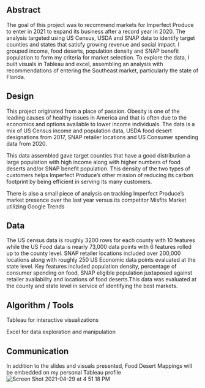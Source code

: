 
## Abstract

The goal of this project was to recommend markets for Imperfect Produce to enter in 2021 to expand its business after a record year in 2020.  The analysis targeted using US Census, USDA and SNAP data to identify target counties and states that satisfy growing revenue and social impact.  I grouped income, food deserts, population density and SNAP benefit population to form my criteria for market selection. To explore the data, I built visuals in Tableau and excel, assembling an analysis with recommendations of entering the Southeast market, particularly the state of Florida. 

## Design

This project originated from a place of passion.  Obesity is one of the leading causes of healthy issues in America and that is often due to the economics and options available to lower income individuals.  The data is a mix of US Census income and population data, USDA food desert designations from 2017, SNAP retailer locations and US Consumer spending data from 2020. 

This data assembled gave target counties that have a good distribution a large population with high income along with higher numbers of food deserts and/or SNAP benefit population.  This density of the two types of customers helps Imperfect Produce’s other mission of reducing its carbon footprint by being efficient in serving its many customers. 

There is also a small piece of analysis on tracking Imperfect Produce’s market presence over the last year versus its competitor Misfits Market utilizing Google Trends

## Data

The US census data is roughly 3200 rows for each county with 10 features while the US Food data is nearly 73,000 data points with 6 features rolled up to the county level.  SNAP retailer locations included over 200,000 locations along with roughly 250 US Economic data points evaluated at the state level.  Key features included population density, percentage of consumer spending on food, SNAP eligible population juxtaposed against retailer availability and locations of food deserts.This data was evaluated at the county and state level in service of identifying the best markets.


## Algorithm / Tools

Tableau for interactive visualizations

Excel for data exploration and manipulation

## Communication

In addition to the slides and visuals presented, Food Desert Mappings will be embedded on my personal Tableau profile
![Screen Shot 2021-04-29 at 4 51 18 PM](https://user-images.githubusercontent.com/19785958/116622994-30990080-a90b-11eb-8bf3-04fab6bbd357.png)
